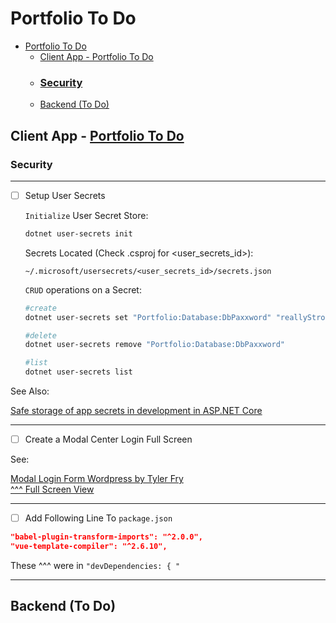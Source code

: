 # Portfolio To Do

- [Portfolio To Do](#portfolio-to-do)
  - [Client App - Portfolio To Do](#client-app---portfolio-to-do)
  - [<h3 id="security-478">Security</h3>](#h3-id%22security-478%22securityh3)
  - [Backend (To Do)](#backend-to-do)

## Client App - [Portfolio To Do](#portfolio-to-do)
  
### Security
---
- [ ] Setup User Secrets 

  `Initialize` User Secret Store:
    ```bash
    dotnet user-secrets init
    ```
      
  Secrets Located (Check .csproj for <user_secrets_id>):
    ```
    ~/.microsoft/usersecrets/<user_secrets_id>/secrets.json
    ```

    `CRUD` operations on a Secret:
    ```bash
    #create
    dotnet user-secrets set "Portfolio:Database:DbPaxxword" "reallyStrongPwd123" 

    #delete
    dotnet user-secrets remove "Portfolio:Database:DbPaxxword"

    #list
    dotnet user-secrets list
    ```


See Also:

[Safe storage of app secrets in development in ASP.NET Core](https://docs.microsoft.com/en-us/aspnet/core/security/app-secrets?view=aspnetcore-3.1&tabs=linux#how-the-secret-manager-tool-works)


---
- [ ] Create a Modal Center Login Full Screen

See:

[Modal Login Form Wordpress by Tyler Fry](https://codepen.io/frytyler/pen/EGdtg)\
[^^^ Full Screen View](https://codepen.io/frytyler/full/EGdtg)

---
- [ ] Add Following Line To `package.json`
```json
"babel-plugin-transform-imports": "^2.0.0",
"vue-template-compiler": "^2.6.10",
```

These ^^^ were in `"devDependencies: { "`

---


## Backend (To Do)